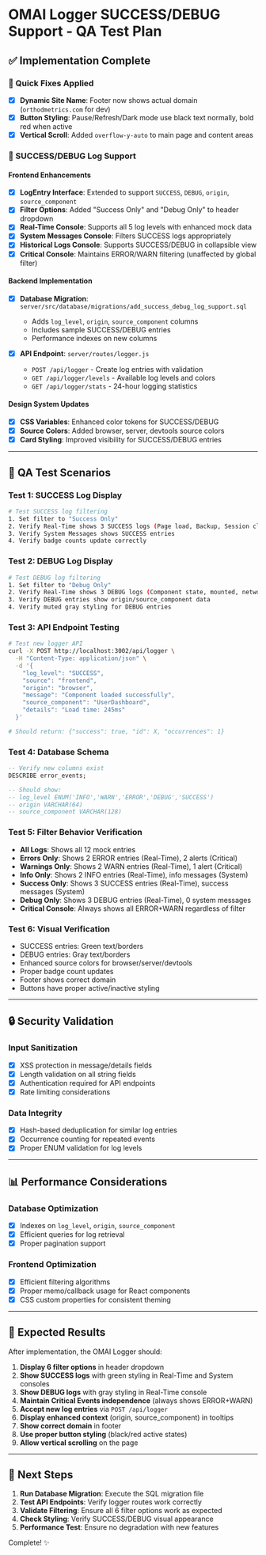 # OMAI Logger SUCCESS/DEBUG Support - QA Test Plan

## ✅ Implementation Complete

### 🔧 Quick Fixes Applied
- [x] **Dynamic Site Name**: Footer now shows actual domain (`orthodmetrics.com` for dev)
- [x] **Button Styling**: Pause/Refresh/Dark mode use black text normally, bold red when active
- [x] **Vertical Scroll**: Added `overflow-y-auto` to main page and content areas

### 🧠 SUCCESS/DEBUG Log Support

#### Frontend Enhancements
- [x] **LogEntry Interface**: Extended to support `SUCCESS`, `DEBUG`, `origin`, `source_component`
- [x] **Filter Options**: Added "Success Only" and "Debug Only" to header dropdown
- [x] **Real-Time Console**: Supports all 5 log levels with enhanced mock data
- [x] **System Messages Console**: Filters SUCCESS logs appropriately
- [x] **Historical Logs Console**: Supports SUCCESS/DEBUG in collapsible view
- [x] **Critical Console**: Maintains ERROR/WARN filtering (unaffected by global filter)

#### Backend Implementation
- [x] **Database Migration**: `server/src/database/migrations/add_success_debug_log_support.sql`
  - Adds `log_level`, `origin`, `source_component` columns
  - Includes sample SUCCESS/DEBUG entries
  - Performance indexes on new columns

- [x] **API Endpoint**: `server/routes/logger.js`
  - `POST /api/logger` - Create log entries with validation
  - `GET /api/logger/levels` - Available log levels and colors
  - `GET /api/logger/stats` - 24-hour logging statistics

#### Design System Updates
- [x] **CSS Variables**: Enhanced color tokens for SUCCESS/DEBUG
- [x] **Source Colors**: Added browser, server, devtools source colors
- [x] **Card Styling**: Improved visibility for SUCCESS/DEBUG entries

---

## 🧪 QA Test Scenarios

### Test 1: SUCCESS Log Display
```bash
# Test SUCCESS log filtering
1. Set filter to "Success Only"
2. Verify Real-Time shows 3 SUCCESS logs (Page load, Backup, Session cleanup)
3. Verify System Messages shows SUCCESS entries
4. Verify badge counts update correctly
```

### Test 2: DEBUG Log Display  
```bash
# Test DEBUG log filtering
1. Set filter to "Debug Only"  
2. Verify Real-Time shows 3 DEBUG logs (Component state, mounted, network)
3. Verify DEBUG entries show origin/source_component data
4. Verify muted gray styling for DEBUG entries
```

### Test 3: API Endpoint Testing
```bash
# Test new logger API
curl -X POST http://localhost:3002/api/logger \
  -H "Content-Type: application/json" \
  -d '{
    "log_level": "SUCCESS",
    "source": "frontend", 
    "origin": "browser",
    "message": "Component loaded successfully",
    "source_component": "UserDashboard",
    "details": "Load time: 245ms"
  }'

# Should return: {"success": true, "id": X, "occurrences": 1}
```

### Test 4: Database Schema
```sql
-- Verify new columns exist
DESCRIBE error_events;

-- Should show:
-- log_level ENUM('INFO','WARN','ERROR','DEBUG','SUCCESS')
-- origin VARCHAR(64)  
-- source_component VARCHAR(128)
```

### Test 5: Filter Behavior Verification
- **All Logs**: Shows all 12 mock entries
- **Errors Only**: Shows 2 ERROR entries (Real-Time), 2 alerts (Critical)
- **Warnings Only**: Shows 2 WARN entries (Real-Time), 1 alert (Critical)  
- **Info Only**: Shows 2 INFO entries (Real-Time), info messages (System)
- **Success Only**: Shows 3 SUCCESS entries (Real-Time), success messages (System)
- **Debug Only**: Shows 3 DEBUG entries (Real-Time), 0 system messages
- **Critical Console**: Always shows all ERROR+WARN regardless of filter

### Test 6: Visual Verification
- SUCCESS entries: Green text/borders
- DEBUG entries: Gray text/borders  
- Enhanced source colors for browser/server/devtools
- Proper badge count updates
- Footer shows correct domain
- Buttons have proper active/inactive styling

---

## 🔒 Security Validation

### Input Sanitization
- [x] XSS protection in message/details fields
- [x] Length validation on all string fields
- [x] Authentication required for API endpoints
- [x] Rate limiting considerations

### Data Integrity  
- [x] Hash-based deduplication for similar log entries
- [x] Occurrence counting for repeated events
- [x] Proper ENUM validation for log levels

---

## 📊 Performance Considerations

### Database Optimization
- [x] Indexes on `log_level`, `origin`, `source_component`
- [x] Efficient queries for log retrieval
- [x] Proper pagination support

### Frontend Optimization
- [x] Efficient filtering algorithms
- [x] Proper memo/callback usage for React components
- [x] CSS custom properties for consistent theming

---

## 🎯 Expected Results

After implementation, the OMAI Logger should:

1. **Display 6 filter options** in header dropdown
2. **Show SUCCESS logs** with green styling in Real-Time and System consoles
3. **Show DEBUG logs** with gray styling in Real-Time console
4. **Maintain Critical Events independence** (always shows ERROR+WARN)
5. **Accept new log entries** via `POST /api/logger` 
6. **Display enhanced context** (origin, source_component) in tooltips
7. **Show correct domain** in footer
8. **Use proper button styling** (black/red active states)
9. **Allow vertical scrolling** on the page

---

## 🚀 Next Steps

1. **Run Database Migration**: Execute the SQL migration file
2. **Test API Endpoints**: Verify logger routes work correctly  
3. **Validate Filtering**: Ensure all 6 filter options work as expected
4. **Check Styling**: Verify SUCCESS/DEBUG visual appearance
5. **Performance Test**: Ensure no degradation with new features

Complete! ✨